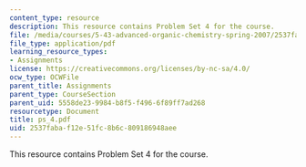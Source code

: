 ```yaml
---
content_type: resource
description: This resource contains Problem Set 4 for the course.
file: /media/courses/5-43-advanced-organic-chemistry-spring-2007/2537fabaf12e51fc8b6c809186948aee_ps_4.pdf
file_type: application/pdf
learning_resource_types:
- Assignments
license: https://creativecommons.org/licenses/by-nc-sa/4.0/
ocw_type: OCWFile
parent_title: Assignments
parent_type: CourseSection
parent_uid: 5558de23-9984-b8f5-f496-6f89ff7ad268
resourcetype: Document
title: ps_4.pdf
uid: 2537faba-f12e-51fc-8b6c-809186948aee
---
```

This resource contains Problem Set 4 for the course.